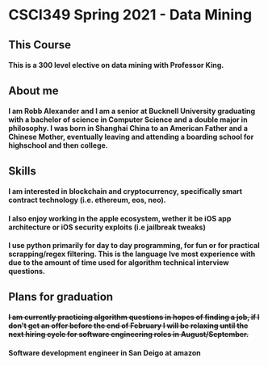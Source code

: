 # CSCI349 Spring 2021 - Data Mining

## This Course    
#### This is a 300 level elective on data mining with Professor King.

## About me    
#### I am Robb Alexander and I am a senior at Bucknell University graduating with a bachelor of science in Computer Science and a double major in philosophy. I was born in Shanghai China to an American Father and a Chinese Mother, eventually leaving and attending a boarding school for highschool and then college.      

## Skills 
#### I am interested in blockchain and cryptocurrency, specifically smart contract technology (i.e. ethereum, eos, neo).    
#### I also enjoy working in the apple ecosystem, wether it be iOS app architecture or iOS security exploits (i.e jailbreak tweaks)
#### I use python primarily for day to day programming, for fun or for practical scrapping/regex filtering. This is the language Ive most experience with due to the amount of time used for algorithm technical interview questions.

## Plans for graduation
####  <s>I am currently practicing algorithm questions in hopes of finding a job, if I don't get an offer before the end of February I will be relaxing until the next hiring cycle for software engineering roles in August/September. </s>
#### Software development engineer in San Deigo at amazon
